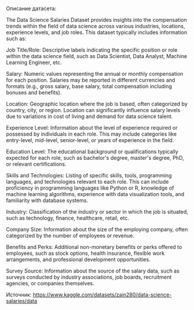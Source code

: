 Описание датасета:

The Data Science Salaries Dataset provides insights into the compensation trends within the field of data science across various industries, locations, experience levels, and job roles. This dataset typically includes information such as:

Job Title/Role: Descriptive labels indicating the specific position or role within the data science field, such as Data Scientist, Data Analyst, Machine Learning Engineer, etc.

Salary: Numeric values representing the annual or monthly compensation for each position. Salaries may be reported in different currencies and formats (e.g., gross salary, base salary, total compensation including bonuses and benefits).

Location: Geographic location where the job is based, often categorized by country, city, or region. Location can significantly influence salary levels due to variations in cost of living and demand for data science talent.

Experience Level: Information about the level of experience required or possessed by individuals in each role. This may include categories like entry-level, mid-level, senior-level, or years of experience in the field.

Education Level: The educational background or qualifications typically expected for each role, such as bachelor's degree, master's degree, PhD, or relevant certifications.

Skills and Technologies: Listing of specific skills, tools, programming languages, and technologies relevant to each role. This can include proficiency in programming languages like Python or R, knowledge of machine learning algorithms, experience with data visualization tools, and familiarity with database systems.

Industry: Classification of the industry or sector in which the job is situated, such as technology, finance, healthcare, retail, etc.

Company Size: Information about the size of the employing company, often categorized by the number of employees or revenue.

Benefits and Perks: Additional non-monetary benefits or perks offered to employees, such as stock options, health insurance, flexible work arrangements, and professional development opportunities.

Survey Source: Information about the source of the salary data, such as surveys conducted by industry associations, job boards, recruitment agencies, or companies themselves.

Источник: https://www.kaggle.com/datasets/zain280/data-science-salaries/data
